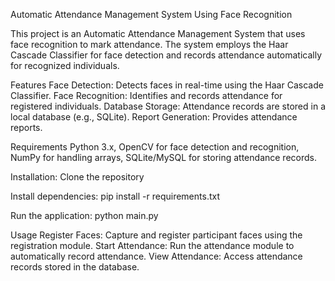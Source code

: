 Automatic Attendance Management System Using Face Recognition 

This project is an Automatic Attendance Management System that uses face recognition to mark attendance. The system employs the Haar Cascade Classifier for face detection and records attendance automatically for recognized individuals.

Features
Face Detection: Detects faces in real-time using the Haar Cascade Classifier.
Face Recognition: Identifies and records attendance for registered individuals.
Database Storage: Attendance records are stored in a local database (e.g., SQLite).
Report Generation: Provides attendance reports.

Requirements
Python 3.x, 
OpenCV for face detection and recognition, 
NumPy for handling arrays, 
SQLite/MySQL for storing attendance records.

Installation:
Clone the repository

Install dependencies:
pip install -r requirements.txt

Run the application:
python main.py

Usage
Register Faces: Capture and register participant faces using the registration module.
Start Attendance: Run the attendance module to automatically record attendance.
View Attendance: Access attendance records stored in the database.
